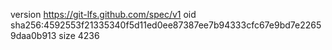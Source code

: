 version https://git-lfs.github.com/spec/v1
oid sha256:4592553f21335340f5d11ed0ee87387ee7b94333cfc67e9bd7e22659daa0b913
size 4236
